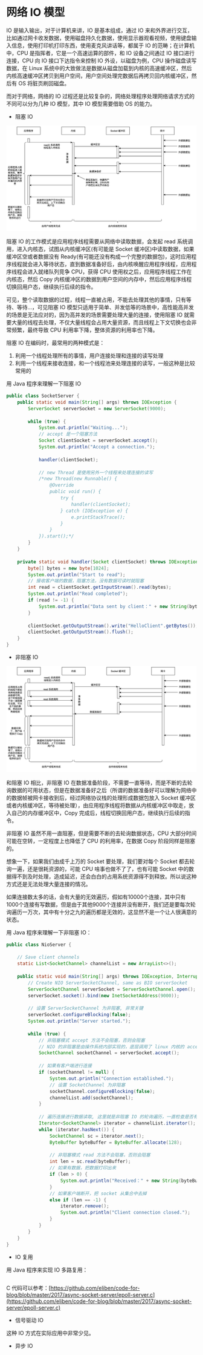 # 网络 IO 模型

IO 是输入输出，对于计算机来讲，IO 是基本组成，通过 IO 来和外界进行交互，比如通过网卡收发数据，使用磁盘持久化数据，使用显示器观看视频，使用键盘输入信息，使用打印机打印东西，使用麦克风讲话等，都属于 IO 的范畴；在计算机中，CPU 是指挥者，它是一个高速运算的部件，和 IO 设备之间通过 IO 接口进行连接，CPU 向 IO 接口下达指令来控制 IO 外设，以磁盘为例，CPU 操作磁盘读写数据，在 Linux 系统中的大致做法是数据从磁盘加载到内核的高速缓冲区，然后内核高速缓冲区拷贝到用户空间，用户空间处理完数据后再拷贝回内核缓冲区，然后有 OS 将脏页刷回磁盘。

而对于网络，网络的 IO 过程还是比较复杂的，网络处理程序处理网络请求方式的不同可以分为几种 IO 模型，其中 IO 模型需要借助 OS 的能力。

* 阻塞 IO

![&#x963B;&#x585E; IO](../../.gitbook/assets/image%20%28109%29.png)

阻塞 IO 的工作模式是应用程序线程需要从网络中读取数据，会发起 read 系统调用，进入内核态，试图从内核缓冲区\(有可能是 Socket 缓冲区\)中读取数据，如果缓冲区空或者数据没有 Ready\(有可能还没有构成一个完整的数据包\)，这时应用程序线程就会进入等待状态，直到数据准备好后，由内核唤醒应用程序线程，应用程序线程会进入就绪队列竞争 CPU，获得 CPU 使用权之后，应用程序线程工作在内核态，然后 Copy 内核缓冲区的数据到用户空间的内存中，然后应用程序线程切换回用户态，继续执行后续的指令。

可见，整个读取数据的过程，线程一直被占用，不能去处理其他的事情，只有等待、等待...，可见阻塞 IO 模型只适用于简单、并发低等的场景中，高性能高并发的场景是无法应对的，因为高并发的场景需要处理大量的连接，使用阻塞 IO 就需要大量的线程去处理，不仅大量线程会占用大量资源，而且线程上下文切换也会非常频繁，最终导致 CPU 利用率下降，整体资源的利用率也下降。

阻塞 IO 在编码时，最常用的两种模式是：

1. 利用一个线程处理所有的事情，用户连接处理和连接的读写处理
2. 利用一个线程来接收连接，和一个线程池来处理连接的读写，一般这种是比较常用的

用 Java 程序来理解一下阻塞 IO

```java
public class SocketServer {
    public static void main(String[] args) throws IOException {
        ServerSocket serverSocket = new ServerSocket(9000);
        
        while (true) {
            System.out.println("Waiting...");
            // accept 是一个阻塞方法
            Socket clientSocket = serverSocket.accept();
            System.out.println("Accept a connection.");
            
            handler(clientSocket);

            // new Thread 是使用另外一个线程来处理连接的读写
            /*new Thread(new Runnable() {
                @Override
                public void run() {
                    try {
                        handler(clientSocket);
                    } catch (IOException e) {
                        e.printStackTrace();
                    }
                }
            }).start();*/
        }
    }

    private static void handler(Socket clientSocket) throws IOException {
        byte[] bytes = new byte[1024];
        System.out.println("Start to read");
        // 接收客户端的数据，阻塞方法，没有数据可读时就阻塞
        int read = clientSocket.getInputStream().read(bytes);
        System.out.println("Read completed");
        if (read != -1) {
            System.out.println("Data sent by client：" + new String(bytes, 0, read));
        }
        
        clientSocket.getOutputStream().write("HelloClient".getBytes());
        clientSocket.getOutputStream().flush();
    }
}
```

* 非阻塞 IO

![&#x975E;&#x963B;&#x585E; IO](../../.gitbook/assets/image%20%28101%29.png)

和阻塞 IO 相比，非阻塞 IO 在数据准备阶段，不需要一直等待，而是不断的去轮询数据的可用状态，但是在数据准备好之后（所谓的数据准备好可以理解为网络中的数据帧被网卡接收到后，经过网络协议栈的处理形成数据包放入 Socket 缓冲区或者内核缓冲区，等待被处理），由应用程序线程将数据从内核缓冲区中取走，放入自己的内存缓冲区中，Copy 完成后，线程切换回用户态，继续执行后续的指令。

非阻塞 IO 虽然不用一直阻塞，但是需要不断的去轮询数据状态，CPU 大部分时间可能在空转，一定程度上也降低了 CPU 的利用率，在数据 Copy 阶段同样是阻塞的。

想象一下，如果我们由成千上万的 Socket 要处理，我们要对每个 Socket 都去轮询一遍，还是很耗资源的，可能 CPU 啥事也做不了了，也有可能 Socket 中的数据得不到及时处理，造成延迟，还会白白的占用系统资源得不到释放。所以说这种方式还是无法处理大量连接的情况。

如果连接数太多的话，会有大量的无效遍历，假如有10000个连接，其中只有1000个连接有写数据，但是由于其他9000个连接并没有断开，我们还是要每次轮询遍历一万次，其中有十分之九的遍历都是无效的，这显然不是一个让人很满意的状态。

用 Java 程序来理解一下非阻塞 IO：

```java
public class NioServer {

    // Save client channels
    static List<SocketChannel> channelList = new ArrayList<>();

    public static void main(String[] args) throws IOException, InterruptedException {
        // Create NIO ServerSocketChannel, same as BIO serverSocket
        ServerSocketChannel serverSocket = ServerSocketChannel.open();
        serverSocket.socket().bind(new InetSocketAddress(9000));
        
        // 设置 ServerSocketChannel 为非阻塞, 非常关键
        serverSocket.configureBlocking(false);
        System.out.println("Server started.");

        while (true) {
            // 非阻塞模式 accept 方法不会阻塞，否则会阻塞
            // NIO 的非阻塞是由操作系统内部实现的，底层调用了 linux 内核的 accept 函数
            SocketChannel socketChannel = serverSocket.accept();
            
            // 如果有客户端进行连接
            if (socketChannel != null) { 
                System.out.println("Connection established.");
                // 设置 SocketChannel 为非阻塞
                socketChannel.configureBlocking(false);
                channelList.add(socketChannel);
            }
            
            // 遍历连接进行数据读取, 这里就是非阻塞 IO 的轮询遍历，一直检查是否有数据准备好
            Iterator<SocketChannel> iterator = channelList.iterator();
            while (iterator.hasNext()) {
                SocketChannel sc = iterator.next();
                ByteBuffer byteBuffer = ByteBuffer.allocate(128);
                
                // 非阻塞模式 read 方法不会阻塞，否则会阻塞
                int len = sc.read(byteBuffer);
                // 如果有数据，把数据打印出来
                if (len > 0) {
                    System.out.println("Received：" + new String(byteBuffer.array()));
                } 
                // 如果客户端断开，把 socket 从集合中去掉
                else if (len == -1) { 
                    iterator.remove();
                    System.out.println("Client connection closed.");
                }
            }
        }
    }
}
```

* IO 复用



用 Java 程序来实现 IO 多路复用：

```java

```

C 代码可以参考：[https://github.com/eliben/code-for-blog/blob/master/2017/async-socket-server/epoll-server.c](https://github.com/eliben/code-for-blog/blob/master/2017/async-socket-server/epoll-server.c)

* 信号驱动 IO

这种 IO 方式在实际应用中非常少见。

* 异步 IO

